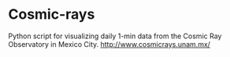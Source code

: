 # Cosmic-rays

Python script for visualizing daily 1-min data from the Cosmic Ray Observatory in Mexico City. http://www.cosmicrays.unam.mx/

